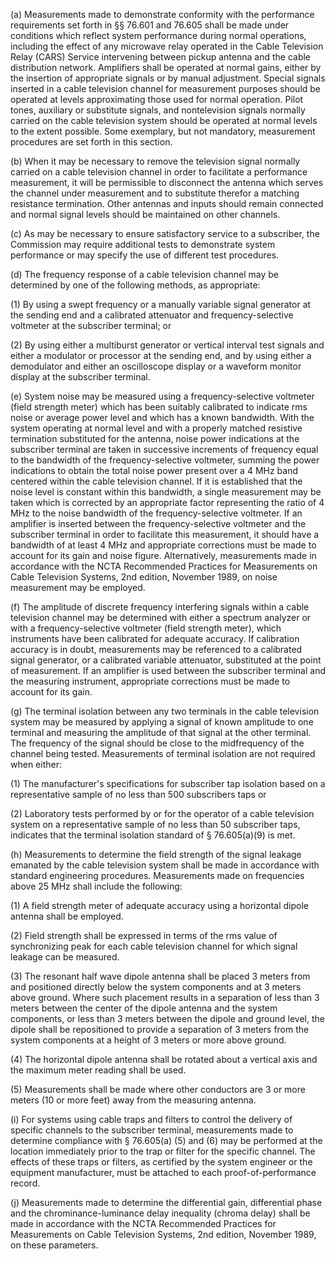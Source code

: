 (a) Measurements made to demonstrate conformity with the performance requirements set forth in §§ 76.601 and 76.605 shall be made under conditions which reflect system performance during normal operations, including the effect of any microwave relay operated in the Cable Television Relay (CARS) Service intervening between pickup antenna and the cable distribution network. Amplifiers shall be operated at normal gains, either by the insertion of appropriate signals or by manual adjustment. Special signals inserted in a cable television channel for measurement purposes should be operated at levels approximating those used for normal operation. Pilot tones, auxiliary or substitute signals, and nontelevision signals normally carried on the cable television system should be operated at normal levels to the extent possible. Some exemplary, but not mandatory, measurement procedures are set forth in this section.

(b) When it may be necessary to remove the television signal normally carried on a cable television channel in order to facilitate a performance measurement, it will be permissible to disconnect the antenna which serves the channel under measurement and to substitute therefor a matching resistance termination. Other antennas and inputs should remain connected and normal signal levels should be maintained on other channels.

(c) As may be necessary to ensure satisfactory service to a subscriber, the Commission may require additional tests to demonstrate system performance or may specify the use of different test procedures.

(d) The frequency response of a cable television channel may be determined by one of the following methods, as appropriate:

(1) By using a swept frequency or a manually variable signal generator at the sending end and a calibrated attenuator and frequency-selective voltmeter at the subscriber terminal; or

(2) By using either a multiburst generator or vertical interval test signals and either a modulator or processor at the sending end, and by using either a demodulator and either an oscilloscope display or a waveform monitor display at the subscriber terminal.

(e) System noise may be measured using a frequency-selective voltmeter (field strength meter) which has been suitably calibrated to indicate rms noise or average power level and which has a known bandwidth. With the system operating at normal level and with a properly matched resistive termination substituted for the antenna, noise power indications at the subscriber terminal are taken in successive increments of frequency equal to the bandwidth of the frequency-selective voltmeter, summing the power indications to obtain the total noise power present over a 4 MHz band centered within the cable television channel. If it is established that the noise level is constant within this bandwidth, a single measurement may be taken which is corrected by an appropriate factor representing the ratio of 4 MHz to the noise bandwidth of the frequency-selective voltmeter. If an amplifier is inserted between the frequency-selective voltmeter and the subscriber terminal in order to facilitate this measurement, it should have a bandwidth of at least 4 MHz and appropriate corrections must be made to account for its gain and noise figure. Alternatively, measurements made in accordance with the NCTA Recommended Practices for Measurements on Cable Television Systems, 2nd edition, November 1989, on noise measurement may be employed.

(f) The amplitude of discrete frequency interfering signals within a cable television channel may be determined with either a spectrum analyzer or with a frequency-selective voltmeter (field strength meter), which instruments have been calibrated for adequate accuracy. If calibration accuracy is in doubt, measurements may be referenced to a calibrated signal generator, or a calibrated variable attenuator, substituted at the point of measurement. If an amplifier is used between the subscriber terminal and the measuring instrument, appropriate corrections must be made to account for its gain.

(g) The terminal isolation between any two terminals in the cable television system may be measured by applying a signal of known amplitude to one terminal and measuring the amplitude of that signal at the other terminal. The frequency of the signal should be close to the midfrequency of the channel being tested. Measurements of terminal isolation are not required when either:

(1) The manufacturer's specifications for subscriber tap isolation based on a representative sample of no less than 500 subscribers taps or

(2) Laboratory tests performed by or for the operator of a cable television system on a representative sample of no less than 50 subscriber taps, indicates that the terminal isolation standard of § 76.605(a)(9) is met.

(h) Measurements to determine the field strength of the signal leakage emanated by the cable television system shall be made in accordance with standard engineering procedures. Measurements made on frequencies above 25 MHz shall include the following:

(1) A field strength meter of adequate accuracy using a horizontal dipole antenna shall be employed.

(2) Field strength shall be expressed in terms of the rms value of synchronizing peak for each cable television channel for which signal leakage can be measured.

(3) The resonant half wave dipole antenna shall be placed 3 meters from and positioned directly below the system components and at 3 meters above ground. Where such placement results in a separation of less than 3 meters between the center of the dipole antenna and the system components, or less than 3 meters between the dipole and ground level, the dipole shall be repositioned to provide a separation of 3 meters from the system components at a height of 3 meters or more above ground.

(4) The horizontal dipole antenna shall be rotated about a vertical axis and the maximum meter reading shall be used.

(5) Measurements shall be made where other conductors are 3 or more meters (10 or more feet) away from the measuring antenna.

(i) For systems using cable traps and filters to control the delivery of specific channels to the subscriber terminal, measurements made to determine compliance with § 76.605(a) (5) and (6) may be performed at the location immediately prior to the trap or filter for the specific channel. The effects of these traps or filters, as certified by the system engineer or the equipment manufacturer, must be attached to each proof-of-performance record.

(j) Measurements made to determine the differential gain, differential phase and the chrominance-luminance delay inequality (chroma delay) shall be made in accordance with the NCTA Recommended Practices for Measurements on Cable Television Systems, 2nd edition, November 1989, on these parameters.


